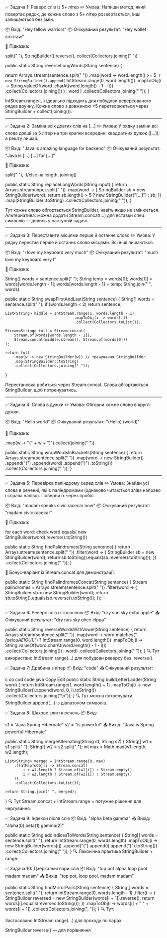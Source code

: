 ✅ Задача 1: Реверс слів із 5+ літер
✏️ Умова:
Напиши метод, який повертає рядок,
де кожне слово з 5+ літер розвертається,
інші залишаються без змін.

📦 Вхід: "Hey fellow warriors"
📦 Очікуваний результат: "Hey wollef sroirraw"

🧠 Підказка:

split(" "), StringBuilder().reverse(), 
collect(Collectors.joining(" "))

public static String reverseLongWords(String sentence) {

return Arrays.stream(sentence.split(" "))
.map(word -> word.length() >= 5`
? new StringBuilder().append(`
IntStream.range(0, word.length())
.mapToObj(i -> String.valueOf(word
.charAt(word.length() - 1 - i)))
.collect(Collectors.joining())
)
: word
)
.collect(Collectors.joining(" "));
}

IntStream.range(...) ідеально підходить для 
побудови реверсованого рядка вручну.
Кожне слово з довжиною ≥5 перетворюється 
через StringBuilder + collect(joining()).


--------------------------------------------------

✅ Задача 2: Заміна всіх довгих слів на [...]
✏️ Умова:
У рядку заміни всі слова довші за 5 літер на
три крапки всередині квадратних дужок ([...]),
а решту лишай.

📦 Вхід: "Java is amazing language for backend"
📦 Очікуваний результат: "Java is [...] [...] for [...]"

🧠 Підказка:

split(" "), if/else на length, joining()

public static String replaceLongWords(String input) {
return Arrays.stream(input.split(" "))
.map(word -> {
StringBuilder sb = new StringBuilder(word);
return sb.length() > 5 ? new StringBuilder("[...]") : sb;
})
.map(StringBuilder::toString)
.collect(Collectors.joining(" "));
}

Тут кожне слово обгортається StringBuilder, 
навіть якщо не змінюється.
Альтернатива: можна додати Stream.concat(...) для 
вставки спец. символів — дивись у наступній задачі.



------------------------------------------------

✅ Задача 3: Переставити місцями перше й останнє слово
✏️ Умова:
У рядку перестав перше й останнє слово місцями. 
Всі інші лишаються.

📦 Вхід: "I love my keyboard very much"
📦 Очікуваний результат: "much love my keyboard very I"

🧠 Підказка:

String[] words = sentence.split(" ");
String temp = words[0];
words[0] = words[words.length - 1];
words[words.length - 1] = temp;
String.join(" ", words)

public static String swapFirstAndLast(String sentence) {
String[] words = sentence.split(" ");
if (words.length < 2) return sentence;

    List<String> middle = IntStream.range(1, words.length - 1)
                                   .mapToObj(i -> words[i])
                                   .collect(Collectors.toList());

    Stream<String> full = Stream.concat(
        Stream.of(words[words.length - 1]),
        Stream.concat(middle.stream(), Stream.of(words[0]))
    );

    return full
        .map(w -> new StringBuilder(w)) // тренування StringBuilder
        .map(StringBuilder::toString)
        .collect(Collectors.joining(" "));
}

Перестановка робиться через Stream.concat.
Слова обгортаються StringBuilder, щоб потренуватись.


----------------------------------------------

✅ Задача 4: Слова в дужки
✏️ Умова:
Обгорни кожне слово в круглі дужки.

📦 Вхід: "Hello world"
📦 Очікуваний результат: "(Hello) (world)"

🧠 Підказка:

.map(w -> "(" + w + ")").collect(joining(" "))

public static String wrapWordsInBrackets(String sentence) {
return Arrays.stream(sentence.split(" "))
.map(word -> new StringBuilder()
.append("(")
.append(word)
.append(")")
.toString())
.collect(Collectors.joining(" "));
}

-----------------------------------------------

✅ Задача 5: Перевірка паліндрому серед слів
✏️ Умова:
Знайди усі слова в реченні, які є паліндромами 
(однаково читаються зліва направо і справа наліво).
Поверни їх через пробіл.

📦 Вхід: "madam speaks civic racecar now"
📦 Очікуваний результат: "madam civic racecar"

🧠 Підказка:

for each word: check word.equals(
new StringBuilder(word).reverse().toString())

public static String findPalindromes(String sentence) {
return Arrays.stream(sentence.split(" "))
.filter(word -> {
StringBuilder sb = new StringBuilder(word);
return sb.toString().equals(sb.reverse().toString());
})
.collect(Collectors.joining(" "));
}

🔸 Бонус-варіант із Stream.concat для демонстрації:

public static String findPalindromesConcat(String sentence) {
Stream<String> palindromes = Arrays.stream(sentence.split(" "))
.filter(word -> {
StringBuilder sb = new StringBuilder(word);
return sb.toString().equals(sb.reverse().toString());
});

--------------------

✅ Задача 6: Реверс слів із голосною
📦 Вхід: "dry sun sky echo apple"
📤 Очікуваний результат: "dry nus sky ohce elppa"

public static String reverseWordsWithVowel(String sentence) {
return Arrays.stream(sentence.split(" "))
.map(word -> word.matches(".*[aeiouAEIOU].*")
? IntStream.range(0, word.length())
.mapToObj(i -> String.valueOf(word.charAt(word.length() - 1 - i)))
.collect(Collectors.joining())
: word)
.collect(Collectors.joining(" "));
}
🔍 Тут використано IntStream.range(...) для побудови реверсу без .reverse().

✅ Задача 7: Драбина з літер
📦 Вхід: "code"
📤 Очікуваний результат:

c
co
cod
code
java
Copy
Edit
public static String buildLetterLadder(String word) {
return IntStream.range(1, word.length() + 1)
.mapToObj(i -> new StringBuilder().append(word, 0, i).toString())
.collect(Collectors.joining("\n"));
}
🔍 Тут можна потренувати StringBuilder.append(...) із діапазоном символів.

✅ Задача 8: Шахове злиття речень
📦 Вхід:

s1 = "Java Spring Hibernate"
s2 = "is powerful"
📤 Вихід: "Java is Spring powerful Hibernate"

public static String mergeAlternating(String s1, String s2) {
String[] w1 = s1.split(" ");
String[] w2 = s2.split(" ");
int max = Math.max(w1.length, w2.length);

    List<String> merged = IntStream.range(0, max)
        .flatMapToObj(i -> Stream.concat(
            i < w1.length ? Stream.of(w1[i]) : Stream.empty(),
            i < w2.length ? Stream.of(w2[i]) : Stream.empty()
        ))
        .collect(Collectors.toList());

    return String.join(" ", merged);
}
🔍 Тут Stream.concat + IntStream.range = потужне рішення для чергування.

✅ Задача 9: Індекси після слів
📦 Вхід: "alpha beta gamma"
📤 Вихід: "alpha(0) beta(1) gamma(2)"

public static String addIndicesToWords(String sentence) {
String[] words = sentence.split(" ");
return IntStream.range(0, words.length)
.mapToObj(i -> new StringBuilder(words[i])
.append("(").append(i).append(")").toString())
.collect(Collectors.joining(" "));
}
🔍 Лаконічна практика StringBuilder + range.

✅ Задача 10: Дзеркальні пари слів
📦 Вхід: "top pot alpha loop pool madam madam"
📤 Вихід: "top pot, loop pool, madam madam"

public static String findMirrorPairs(String sentence) {
String[] words = sentence.split(" ");
return IntStream.range(0, words.length - 1)
.filter(i -> {
StringBuilder reversed = new StringBuilder(words[i + 1]).reverse();
return words[i].equals(reversed.toString());
})
.mapToObj(i -> words[i] + " " + words[i + 1])
.collect(Collectors.joining(", "));
}
🔍 Тут:

Застосовано IntStream.range(...) для проходу по парах

StringBuilder.reverse() — для порівняння

